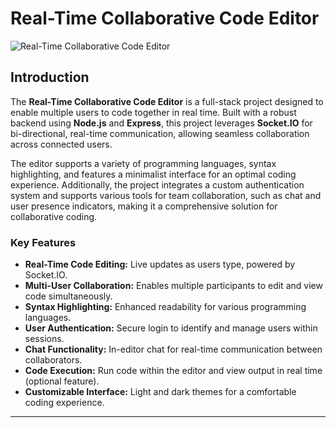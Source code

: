 # Real-Time Collaborative Code Editor

![Real-Time Collaborative Code Editor](image-link-placeholder.png)

## Introduction

The **Real-Time Collaborative Code Editor** is a full-stack project designed to enable multiple users to code together in real time. Built with a robust backend using **Node.js** and **Express**, this project leverages **Socket.IO** for bi-directional, real-time communication, allowing seamless collaboration across connected users.

The editor supports a variety of programming languages, syntax highlighting, and features a minimalist interface for an optimal coding experience. Additionally, the project integrates a custom authentication system and supports various tools for team collaboration, such as chat and user presence indicators, making it a comprehensive solution for collaborative coding.

### Key Features

- **Real-Time Code Editing:** Live updates as users type, powered by Socket.IO.
- **Multi-User Collaboration:** Enables multiple participants to edit and view code simultaneously.
- **Syntax Highlighting:** Enhanced readability for various programming languages.
- **User Authentication:** Secure login to identify and manage users within sessions.
- **Chat Functionality:** In-editor chat for real-time communication between collaborators.
- **Code Execution:** Run code within the editor and view output in real time (optional feature).
- **Customizable Interface:** Light and dark themes for a comfortable coding experience.

---
